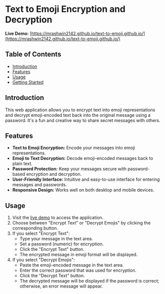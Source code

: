 # Text to Emoji Encryption and Decryption


**Live Demo:** [https://mrashwin2142.github.io/text-to-emoji.github.io/](https://mrashwin2142.github.io/text-to-emoji.github.io/)

## Table of Contents

- [Introduction](#introduction)
- [Features](#features)
- [Usage](#usage)
- [Getting Started](#getting-started)
## Introduction

This web application allows you to encrypt text into emoji representations and decrypt emoji-encoded text back into the original message using a password. It's a fun and creative way to share secret messages with others.

## Features

- **Text to Emoji Encryption:** Encode your messages into emoji representations.
- **Emoji to Text Decryption:** Decode emoji-encoded messages back to plain text.
- **Password Protection:** Keep your messages secure with password-based encryption and decryption.
- **User-Friendly Interface:** Intuitive and easy-to-use interface for entering messages and passwords.
- **Responsive Design:** Works well on both desktop and mobile devices.

## Usage

1. Visit the [live demo](https://mrashwin2142.github.io/text-to-emoji.github.io/) to access the application.
2. Choose between "Encrypt Text" or "Decrypt Emojis" by clicking the corresponding button.
3. If you select "Encrypt Text":
   - Type your message in the text area.
   - Set a password (numeric) for encryption.
   - Click the "Encrypt Text" button.
   - The encrypted message in emoji format will be displayed.
4. If you select "Decrypt Emojis":
   - Paste the emoji-encoded message in the text area.
   - Enter the correct password that was used for encryption.
   - Click the "Decrypt Text" button.
   - The decrypted message will be displayed if the password is correct; otherwise, an error message will appear.
